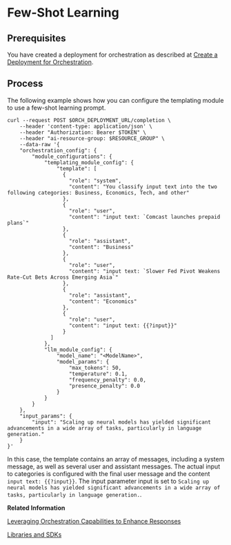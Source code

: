 <!-- loio4fe47b13f9864878aed50bf9d4ef00e1 -->

# Few-Shot Learning



<a name="loio4fe47b13f9864878aed50bf9d4ef00e1__section_vr2_rpj_12c"/>

## Prerequisites

You have created a deployment for orchestration as described at [Create a Deployment for Orchestration](create-a-deployment-for-orchestration-4387aa7.md).



<a name="loio4fe47b13f9864878aed50bf9d4ef00e1__section_kdz_tqj_12c"/>

## Process

The following example shows how you can configure the templating module to use a few-shot learning prompt.

```
curl --request POST $ORCH_DEPLOYMENT_URL/completion \
    --header 'content-type: application/json' \
    --header "Authorization: Bearer $TOKEN" \
    --header "ai-resource-group: $RESOURCE_GROUP" \
    --data-raw '{
    "orchestration_config": {
        "module_configurations": {
            "templating_module_config": {
                "template": [
                  {
                    "role": "system",
                    "content": "You classify input text into the two following categories: Business, Economics, Tech, and other"
                  },
                  {
                    "role": "user",
                    "content": "input text: `Comcast launches prepaid plans`"
                  },
                  {
                    "role": "assistant",
                    "content": "Business"
                  },
                  {
                    "role": "user",
                    "content": "input text: `Slower Fed Pivot Weakens Rate-Cut Bets Across Emerging Asia`"
                  },
                  {
                    "role": "assistant",
                    "content": "Economics"
                  },
                  {
                    "role": "user",
                    "content": "input text: {{?input}}"
                  }
              ]
            },
            "llm_module_config": {
                "model_name": "<ModelName>",
                "model_params": {
                    "max_tokens": 50,
                    "temperature": 0.1,
                    "frequency_penalty": 0.0,
                    "presence_penalty": 0.0
                }
            }
        }
    },
    "input_params": {
        "input": "Scaling up neural models has yielded significant advancements in a wide array of tasks, particularly in language generation."
    }
}'
```

In this case, the template contains an array of messages, including a system message, as well as several user and assistant messages. The actual input to categories is configured with the final user message and the content `input text: {{?input}}`. The input parameter input is set to `Scaling up neural models has yielded significant advancements in a wide array of tasks, particularly in language generation.`.

**Related Information**  


[Leveraging Orchestration Capabilities to Enhance Responses](https://developers.sap.com/tutorials/ai-core-orchestration-consumption-opt.html)

[Libraries and SDKs](libraries-and-sdks-499309d.md "Explore additional SDKs and libraries that you can use with SAP AI Core.")

